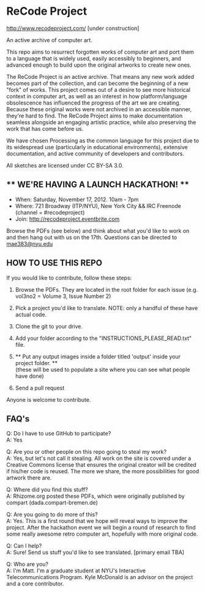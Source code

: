 ReCode Project
==============
http://www.recodeproject.com/ [under construction]

An active archive of computer art.

This repo aims to resurrect forgotten works of computer art and port them to a language that is widely used, easily accessibly to beginners, and advanced enough to build upon the original artworks to create new ones. 

The ReCode Project is an active archive. That means any new work added becomes part of the collection, and can become the beginning of a new "fork" of works. This project comes out of a desire to see more historical context in computer art, as well as an interest in how platform/language obsolescence has influenced the progress of the art we are creating. Because these original works were not archived in an accessible manner, they're hard to find. The ReCode Project aims to make documentation seamless alongside an engaging artistic practice, while also preserving the work that has come before us. 

We have chosen Processing as the common language for this project due to its widespread use (particularly in educational environments), extensive documentation, and active community of developers and contributors. 

 All sketches are licensed under CC BY-SA 3.0.


** WE'RE HAVING A LAUNCH HACKATHON! **
-------------------------------------------------
* When: Saturday, November 17, 2012. 10am - 7pm
* Where: 721 Broadway (ITP/NYU), New York City && IRC Freenode (channel = #recodeproject)
* Join: http://recodeproject.eventbrite.com 

Browse the PDFs (see below) and think about what you'd like to work on and then hang out with us on the 17th. Questions can be directed to <mae383@nyu.edu>

HOW TO USE THIS REPO
--------------------
If you would like to contribute, follow these steps:

1.	Browse the PDFs. They are located in the root folder for each issue (e.g. vol3no2 = Volume 3, Issue Number 2) 

2.	Pick a project you'd like to translate. NOTE: only a handful of these have actual code. 

3.	Clone the git to your drive. 

4.	Add your folder according to the "INSTRUCTIONS_PLEASE_READ.txt" file. 

5.	** Put any output images inside a folder titled 'output' inside your project folder. **  
(these will be used to populate a site where you can see what people have done) 

6.	Send a pull request 

Anyone is welcome to contribute. 


FAQ's
-----
Q: Do I have to use GitHub to participate?  
A: Yes
	
Q: Are you or other people on this repo going to steal my work?  
A: Yes, but let's not call it stealing. All work on the site is covered under a Creative
Commons license that ensures the original creator will be credited if his/her code is reused. The more we share, the more possibilities for good artwork there are.
	
Q: Where did you find this stuff?  
A: Rhizome.org posted these PDFs, which were originally published by compart (dada.compart-bremen.de)
	
Q: Are you going to do more of this?  
A: Yes. This is a first round that we hope will reveal ways to improve the project. After the hackathon event we will begin a round of research to find some really awesome retro computer art, hopefully with more original code.
	
Q: Can I help?  
A: Sure! Send us stuff you'd like to see translated. [primary email TBA]
	
Q: Who are you?  
A: I'm Matt. I'm a graduate student at NYU's Interactive Telecommunications Program. 
Kyle McDonald is an advisor on the project and a core contributor.


